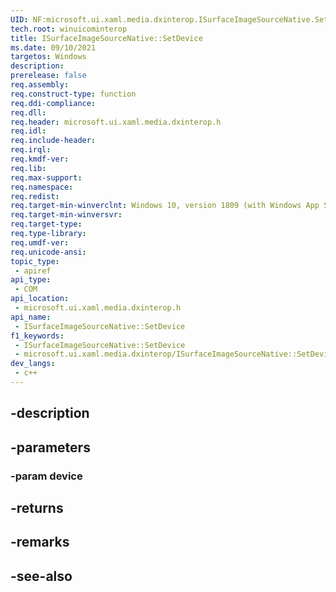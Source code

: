 ```yaml
---
UID: NF:microsoft.ui.xaml.media.dxinterop.ISurfaceImageSourceNative.SetDevice
tech.root: winuicominterop
title: ISurfaceImageSourceNative::SetDevice
ms.date: 09/10/2021
targetos: Windows
description: 
prerelease: false
req.assembly: 
req.construct-type: function
req.ddi-compliance: 
req.dll: 
req.header: microsoft.ui.xaml.media.dxinterop.h
req.idl: 
req.include-header: 
req.irql: 
req.kmdf-ver: 
req.lib: 
req.max-support: 
req.namespace: 
req.redist: 
req.target-min-winverclnt: Windows 10, version 1809 (with Windows App SDK 0.5 or later)
req.target-min-winversvr: 
req.target-type: 
req.type-library: 
req.umdf-ver: 
req.unicode-ansi: 
topic_type:
 - apiref
api_type:
 - COM
api_location:
 - microsoft.ui.xaml.media.dxinterop.h
api_name:
 - ISurfaceImageSourceNative::SetDevice
f1_keywords:
 - ISurfaceImageSourceNative::SetDevice
 - microsoft.ui.xaml.media.dxinterop/ISurfaceImageSourceNative::SetDevice
dev_langs:
 - c++
---
```


## -description

## -parameters

### -param device

## -returns

## -remarks

## -see-also

